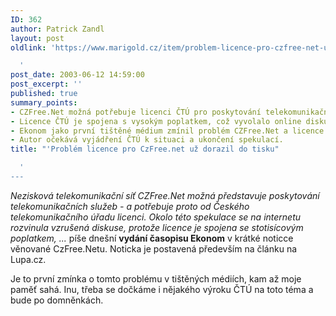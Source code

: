 ```yaml
---
ID: 362
author: Patrick Zandl
layout: post
oldlink: 'https://www.marigold.cz/item/problem-licence-pro-czfree-net-uz-dorazil-do-tisku

  '
post_date: 2003-06-12 14:59:00
post_excerpt: ''
published: true
summary_points:
- CZFree.Net možná potřebuje licenci ČTÚ pro poskytování telekomunikačních služeb.
- Licence ČTÚ je spojena s vysokým poplatkem, což vyvolalo online diskusi.
- Ekonom jako první tištěné médium zmínil problém CZFree.Net a licence.
- Autor očekává vyjádření ČTÚ k situaci a ukončení spekulací.
title: "'Problém licence pro CzFree.net už dorazil do tisku"

  '
---
```


<p>
<EM>Nezisková telekomunikační síť CZFree.Net možná představuje poskytování telekomunikačních služeb - a potřebuje proto od Českého telekomunikačního úřadu licenci. Okolo této spekulace se na internetu rozvinula vzrušená diskuse, protože licence je spojena se stotisícovým poplatkem, ...</EM> píše dnešní <STRONG>vydání časopisu Ekonom</STRONG> v krátké noticce věnované CzFree.Netu. Noticka je postavená především na článku na Lupa.cz.</p>

<p>
Je to první zmínka o tomto problému v tištěných médiích, kam až moje paměť sahá. Inu, třeba se dočkáme i nějakého výroku ČTÚ na toto téma a bude po domněnkách.</p>

<p>
&#160;</p>